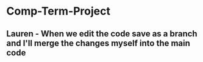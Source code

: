# Comp-Term-Project

## Lauren - When we edit the code save as a branch and I'll merge the changes myself into the main code
